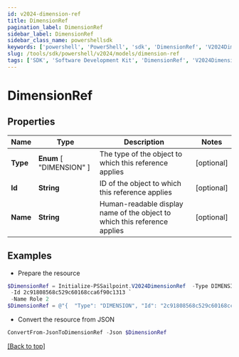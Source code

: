 ```yaml
---
id: v2024-dimension-ref
title: DimensionRef
pagination_label: DimensionRef
sidebar_label: DimensionRef
sidebar_class_name: powershellsdk
keywords: ['powershell', 'PowerShell', 'sdk', 'DimensionRef', 'V2024DimensionRef'] 
slug: /tools/sdk/powershell/v2024/models/dimension-ref
tags: ['SDK', 'Software Development Kit', 'DimensionRef', 'V2024DimensionRef']
---
```



# DimensionRef

## Properties

Name | Type | Description | Notes
------------ | ------------- | ------------- | -------------
**Type** |  **Enum** [  "DIMENSION" ] | The type of the object to which this reference applies | [optional] 
**Id** | **String** | ID of the object to which this reference applies | [optional] 
**Name** | **String** | Human-readable display name of the object to which this reference applies | [optional] 

## Examples

- Prepare the resource
```powershell
$DimensionRef = Initialize-PSSailpoint.V2024DimensionRef  -Type DIMENSION `
 -Id 2c91808568c529c60168cca6f90c1313 `
 -Name Role 2
$DimensionRef = @"{  "Type": "DIMENSION", "Id": "2c91808568c529c60168cca6f90c1313", "Name": "Role 2" }"@
```

- Convert the resource from JSON
```powershell
ConvertFrom-JsonToDimensionRef -Json $DimensionRef
```


[[Back to top]](#) 

